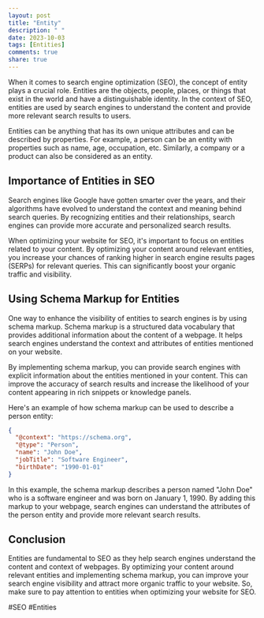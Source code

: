 ```yaml
---
layout: post
title: "Entity"
description: " "
date: 2023-10-03
tags: [Entities]
comments: true
share: true
---
```


When it comes to search engine optimization (SEO), the concept of entity plays a crucial role. Entities are the objects, people, places, or things that exist in the world and have a distinguishable identity. In the context of SEO, entities are used by search engines to understand the content and provide more relevant search results to users.

Entities can be anything that has its own unique attributes and can be described by properties. For example, a person can be an entity with properties such as name, age, occupation, etc. Similarly, a company or a product can also be considered as an entity.

## Importance of Entities in SEO

Search engines like Google have gotten smarter over the years, and their algorithms have evolved to understand the context and meaning behind search queries. By recognizing entities and their relationships, search engines can provide more accurate and personalized search results.

When optimizing your website for SEO, it's important to focus on entities related to your content. By optimizing your content around relevant entities, you increase your chances of ranking higher in search engine results pages (SERPs) for relevant queries. This can significantly boost your organic traffic and visibility.

## Using Schema Markup for Entities

One way to enhance the visibility of entities to search engines is by using schema markup. Schema markup is a structured data vocabulary that provides additional information about the content of a webpage. It helps search engines understand the context and attributes of entities mentioned on your website.

By implementing schema markup, you can provide search engines with explicit information about the entities mentioned in your content. This can improve the accuracy of search results and increase the likelihood of your content appearing in rich snippets or knowledge panels.

Here's an example of how schema markup can be used to describe a person entity:

```json
{
  "@context": "https://schema.org",
  "@type": "Person",
  "name": "John Doe",
  "jobTitle": "Software Engineer",
  "birthDate": "1990-01-01"
}
```

In this example, the schema markup describes a person named "John Doe" who is a software engineer and was born on January 1, 1990. By adding this markup to your webpage, search engines can understand the attributes of the person entity and provide more relevant search results.

## Conclusion

Entities are fundamental to SEO as they help search engines understand the content and context of webpages. By optimizing your content around relevant entities and implementing schema markup, you can improve your search engine visibility and attract more organic traffic to your website. So, make sure to pay attention to entities when optimizing your website for SEO.

#SEO #Entities